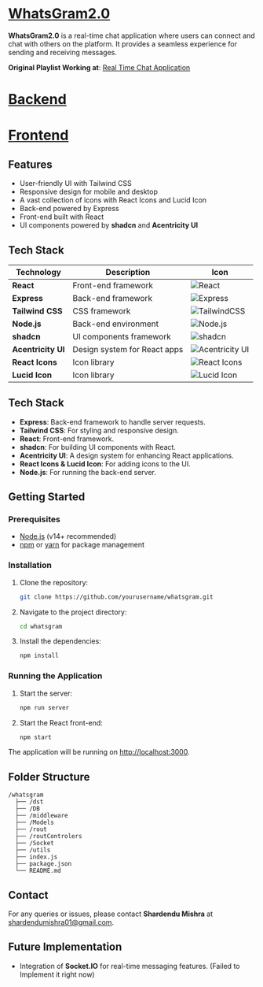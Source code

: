 # [WhatsGram2.0](https://whatsgram2-0-front-1.onrender.com/)

**WhatsGram2.0** is a real-time chat application where users can connect and chat with others on the platform. It provides a seamless experience for sending and receiving messages.

**Original Playlist Working at**: [Real Time Chat Application](https://github.com/MishraShardendu22/Real-Time-Chat-Application)

# [Backend](https://whatsgram2-0-back.onrender.com)
# [Frontend](https://whatsgram2-0-front-1.onrender.com/)

## Features

- User-friendly UI with Tailwind CSS
- Responsive design for mobile and desktop
- A vast collection of icons with React Icons and Lucid Icon
- Back-end powered by Express
- Front-end built with React
- UI components powered by **shadcn** and **Acentricity UI**

## Tech Stack

| Technology         | Description                 | Icon                                                                                                                      |
|--------------------|-----------------------------|---------------------------------------------------------------------------------------------------------------------------|
| **React**          | Front-end framework          | ![React](https://img.shields.io/badge/React-20232A?style=for-the-badge&logo=react&logoColor=61DAFB)                       |
| **Express**        | Back-end framework           | ![Express](https://img.shields.io/badge/Express.js-404D59?style=for-the-badge)                                            |
| **Tailwind CSS**   | CSS framework                | ![TailwindCSS](https://img.shields.io/badge/Tailwind_CSS-38B2AC?style=for-the-badge&logo=tailwind-css&logoColor=white)    |
| **Node.js**        | Back-end environment         | ![Node.js](https://img.shields.io/badge/Node.js-43853D?style=for-the-badge&logo=node.js&logoColor=white)                  |
| **shadcn**         | UI components framework      | ![shadcn](https://img.shields.io/badge/shadcn_UI-gray?style=for-the-badge)                                                |
| **Acentricity UI** | Design system for React apps | ![Acentricity UI](https://img.shields.io/badge/Acentricity_UI-blue?style=for-the-badge)                                   |
| **React Icons**    | Icon library                 | ![React Icons](https://img.shields.io/badge/React_Icons-61DAFB?style=for-the-badge&logo=react)                            |
| **Lucid Icon**     | Icon library                 | ![Lucid Icon](https://img.shields.io/badge/Lucid_Icons-yellow?style=for-the-badge&logo=react)                             |

## Tech Stack

- **Express**: Back-end framework to handle server requests.
- **Tailwind CSS**: For styling and responsive design.
- **React**: Front-end framework.
- **shadcn**: For building UI components with React.
- **Acentricity UI**: A design system for enhancing React applications.
- **React Icons & Lucid Icon**: For adding icons to the UI.
- **Node.js**: For running the back-end server.

## Getting Started

### Prerequisites

- [Node.js](https://nodejs.org/en/) (v14+ recommended)
- [npm](https://www.npmjs.com/) or [yarn](https://yarnpkg.com/) for package management

### Installation

1. Clone the repository:

   ```bash
   git clone https://github.com/yourusername/whatsgram.git
   ```

2. Navigate to the project directory:

   ```bash
   cd whatsgram
   ```

3. Install the dependencies:

   ```bash
   npm install
   ```

### Running the Application

1. Start the server:

   ```bash
   npm run server
   ```

2. Start the React front-end:

   ```bash
   npm start
   ```

The application will be running on [http://localhost:3000](http://localhost:3000).

## Folder Structure

```
/whatsgram
  ├── /dst
  ├── /DB          
  ├── /middleware          
  ├── /Models
  ├── /rout
  ├── /routControlers
  ├── /Socket
  ├── /utils
  ├── index.js     
  ├── package.json     
  └── README.md        
```

## Contact

For any queries or issues, please contact **Shardendu Mishra** at shardendumishra01@gmail.com.

## Future Implementation

- Integration of **Socket.IO** for real-time messaging features. (Failed to Implement it right now)
